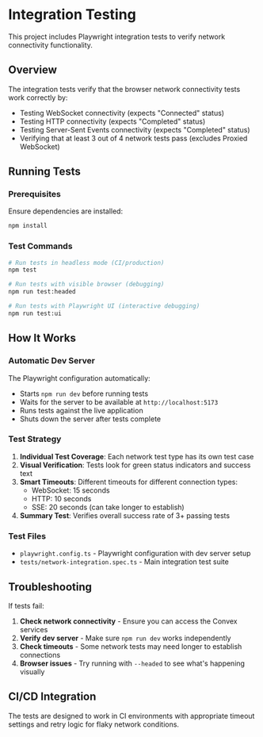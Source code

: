 # Integration Testing

This project includes Playwright integration tests to verify network connectivity functionality.

## Overview

The integration tests verify that the browser network connectivity tests work correctly by:

- Testing WebSocket connectivity (expects "Connected" status)
- Testing HTTP connectivity (expects "Completed" status)  
- Testing Server-Sent Events connectivity (expects "Completed" status)
- Verifying that at least 3 out of 4 network tests pass (excludes Proxied WebSocket)

## Running Tests

### Prerequisites

Ensure dependencies are installed:
```bash
npm install
```

### Test Commands

```bash
# Run tests in headless mode (CI/production)
npm test

# Run tests with visible browser (debugging)
npm run test:headed

# Run tests with Playwright UI (interactive debugging)
npm run test:ui
```

## How It Works

### Automatic Dev Server

The Playwright configuration automatically:
- Starts `npm run dev` before running tests
- Waits for the server to be available at `http://localhost:5173`
- Runs tests against the live application
- Shuts down the server after tests complete

### Test Strategy

1. **Individual Test Coverage**: Each network test type has its own test case
2. **Visual Verification**: Tests look for green status indicators and success text
3. **Smart Timeouts**: Different timeouts for different connection types:
   - WebSocket: 15 seconds
   - HTTP: 10 seconds  
   - SSE: 20 seconds (can take longer to establish)
4. **Summary Test**: Verifies overall success rate of 3+ passing tests

### Test Files

- `playwright.config.ts` - Playwright configuration with dev server setup
- `tests/network-integration.spec.ts` - Main integration test suite

## Troubleshooting

If tests fail:

1. **Check network connectivity** - Ensure you can access the Convex services
2. **Verify dev server** - Make sure `npm run dev` works independently
3. **Check timeouts** - Some network tests may need longer to establish connections
4. **Browser issues** - Try running with `--headed` to see what's happening visually

## CI/CD Integration

The tests are designed to work in CI environments with appropriate timeout settings and retry logic for flaky network conditions.